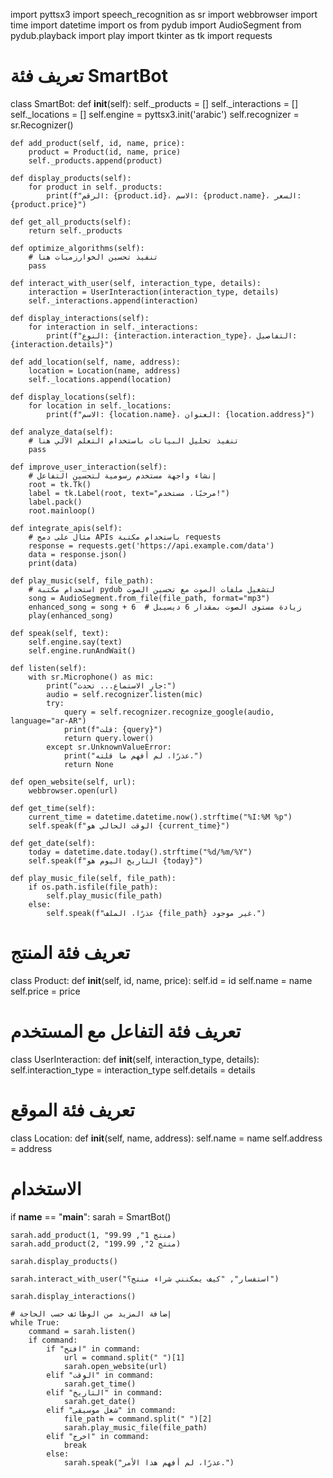 import pyttsx3
import speech_recognition as sr
import webbrowser
import time
import datetime
import os
from pydub import AudioSegment
from pydub.playback import play
import tkinter as tk
import requests

# تعريف فئة SmartBot
class SmartBot:
    def __init__(self):
        self._products = []
        self._interactions = []
        self._locations = []
        self.engine = pyttsx3.init('arabic')
        self.recognizer = sr.Recognizer()

    def add_product(self, id, name, price):
        product = Product(id, name, price)
        self._products.append(product)

    def display_products(self):
        for product in self._products:
            print(f"الرقم: {product.id}، الاسم: {product.name}، السعر: {product.price}")

    def get_all_products(self):
        return self._products

    def optimize_algorithms(self):
        # تنفيذ تحسين الخوارزميات هنا
        pass

    def interact_with_user(self, interaction_type, details):
        interaction = UserInteraction(interaction_type, details)
        self._interactions.append(interaction)

    def display_interactions(self):
        for interaction in self._interactions:
            print(f"النوع: {interaction.interaction_type}، التفاصيل: {interaction.details}")

    def add_location(self, name, address):
        location = Location(name, address)
        self._locations.append(location)

    def display_locations(self):
        for location in self._locations:
            print(f"الاسم: {location.name}، العنوان: {location.address}")

    def analyze_data(self):
        # تنفيذ تحليل البيانات باستخدام التعلم الآلي هنا
        pass

    def improve_user_interaction(self):
        # إنشاء واجهة مستخدم رسومية لتحسين التفاعل
        root = tk.Tk()
        label = tk.Label(root, text="مرحبًا، مستخدم!")
        label.pack()
        root.mainloop()

    def integrate_apis(self):
        # مثال على دمج APIs باستخدام مكتبة requests
        response = requests.get('https://api.example.com/data')
        data = response.json()
        print(data)

    def play_music(self, file_path):
        # استخدام مكتبة pydub لتشغيل ملفات الصوت مع تحسين الصوت
        song = AudioSegment.from_file(file_path, format="mp3")
        enhanced_song = song + 6  # زيادة مستوى الصوت بمقدار 6 ديسيبل
        play(enhanced_song)

    def speak(self, text):
        self.engine.say(text)
        self.engine.runAndWait()

    def listen(self):
        with sr.Microphone() as mic:
            print("جارٍ الاستماع... تحدث:")
            audio = self.recognizer.listen(mic)
            try:
                query = self.recognizer.recognize_google(audio, language="ar-AR")
                print(f"قلت: {query}")
                return query.lower()
            except sr.UnknownValueError:
                print("عذرًا، لم أفهم ما قلته.")
                return None

    def open_website(self, url):
        webbrowser.open(url)

    def get_time(self):
        current_time = datetime.datetime.now().strftime("%I:%M %p")
        self.speak(f"الوقت الحالي هو {current_time}")

    def get_date(self):
        today = datetime.date.today().strftime("%d/%m/%Y")
        self.speak(f"التاريخ اليوم هو {today}")

    def play_music_file(self, file_path):
        if os.path.isfile(file_path):
            self.play_music(file_path)
        else:
            self.speak(f"عذرًا، الملف {file_path} غير موجود.")

# تعريف فئة المنتج
class Product:
    def __init__(self, id, name, price):
        self.id = id
        self.name = name
        self.price = price

# تعريف فئة التفاعل مع المستخدم
class UserInteraction:
    def __init__(self, interaction_type, details):
        self.interaction_type = interaction_type
        self.details = details

# تعريف فئة الموقع
class Location:
    def __init__(self, name, address):
        self.name = name
        self.address = address

# الاستخدام
if __name__ == "__main__":
    sarah = SmartBot()

    sarah.add_product(1, "منتج 1", 99.99)
    sarah.add_product(2, "منتج 2", 199.99)

    sarah.display_products()

    sarah.interact_with_user("استفسار", "كيف يمكنني شراء منتج؟")

    sarah.display_interactions()

    # إضافة المزيد من الوظائف حسب الحاجة
    while True:
        command = sarah.listen()
        if command:
            if "افتح" in command:
                url = command.split(" ")[1]
                sarah.open_website(url)
            elif "الوقت" in command:
                sarah.get_time()
            elif "التاريخ" in command:
                sarah.get_date()
            elif "شغل موسيقى" in command:
                file_path = command.split(" ")[2]
                sarah.play_music_file(file_path)
            elif "اخرج" in command:
                break
            else:
                sarah.speak("عذرًا، لم أفهم هذا الأمر.")
